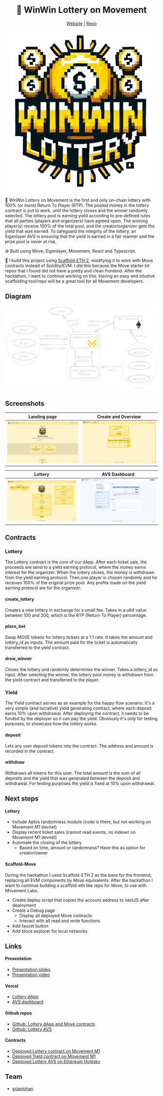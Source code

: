 <div align="center">
  <h1 align="center">🎰 WinWin Lottery on Movement</h1>
  <a href="https://winwin-lottery.vercel.app/">Website</a> |
  <a href="https://github.com/arjanjohan/move-lottery">Repo</a>
  
![logo](assets/logo.png)
</div>

🎰 WinWin Lottery on Movement is the first and only on-chain lottery with 100% (or more) Return To Player (RTP). The pooled money in the lottery contract is put to work, until the lottery closes and the winner randomly selected. The  lottery pool is earning yield according to pre-defined rules that all parties (players and organizers) have agreed upon. The winning player(s) receive 100% of the total pool, and the creator/organizer gets the yield that was earned. To safeguard the integrity of the lottery, an Eigenlayer AVS is ensuring that the yield is earned in a fair manner and the prize pool is never at risk.

⚙️ Built using Move, Eigenlayer, Movement, React and Typescript.

🧱 I build this project using [Scaffold-ETH 2](https://scaffoldeth.io/), modifying it to work with Move contracts instead of Solidity/EVM. I did this because the Move starter kit repos that I found did not have a pretty and clean frontend. After the hackathon, I want to continue working on this. Having an easy and intuitive scaffolding tool/repo will be a great tool for all Movement developers.

## Diagram

![dashboard 1](assets/diagram.png)

## Screenshots

| Landing page                      | Create and Overview               |
| --------------------------------- | --------------------------------- |
| ![dashboard 1](screenshots/1.png) | ![dashboard 2](screenshots/2.png) |

|  Lottery                          | AVS Dashboard                     |
| --------------------------------- | --------------------------------- |
| ![dashboard 3](screenshots/3.png) | ![dashboard 4](screenshots/4.png) |

## Contracts

### Lottery
The Lottery contract is the core of our dApp. After each ticket sale, the proceeds are send to a yield earning protocol, where the money earns interest for the organizer. When the lottery closes, the money is withdrawn from the yield earning protocol. Then,one player is chosen randomly and he receives 100% of the original prize pool. Any profits made on the yield earning protocol are for the organizer.

#### create_lottery
Creates a new lottery in exchange for a small fee. Takes in a u64 value between 100 and 200, which is the RTP (Return To Player) percentage. 

#### place_bet
Swap MOVE tokens for lottery tickets at a 1:1 rate. It takes the amount and lottery_id as inputs. The amount paid for the ticket is automatically transferred to the yield contract.

#### draw_winner
Closes the lottery and randomly determines the winner. Takes a lottery_id as input. After selecting the winner, the lottery pool money is withdrawn from the yield contract and transferred to the player.

### Yield
The Yield contract serves as an example for the happy flow scenario. It's a very simple (and lucrative) yield generating contract, where each deposit earns 10% upon withdrawal. After deploying the contract, it needs to be funded by the deployer so it can pay the yield. Obviously it's only for testing purposes, to showcase how the lottery works.

#### deposit
Lets any user deposit tokens into the contract. The address and amount is recorded in the contract.

#### withdraw
Withdraws all tokens for this user. The total amount is the sum of all deposits and the yield that was generated between the deposit and withdrawal. For testing purposes the yield is fixed at 10% upon withdrawal.

## Next steps

#### Lottery
- Include Aptos randomness module (code is there, but not working on Movement M1 devnet)
- Display recent ticket sales (cannot read events, no indexer on Movement M1 devnet)
- Automate the closing of the lottery
  - Based on time, amount or randomness? Have this as option for creator/owner

#### Scaffold-Move
 During the hackathon I used Scaffold-ETH 2 as the base for the frontend, replacing all EVM components by Move equivalents. After the hackathon I want to continue building a scaffold-eth like repo for Move, to use with Movement Labs.
- Create deploy script that copies the account address to nextJS after deployment
- Create a Debug page
  - Display all deployed Move contracts
  - Interact with all read and write functions
- Add faucet button
- Add block explorer for local networks

## Links

#### Presentation
- [Presentation slides](https://docs.google.com/presentation/d/1OYDtBUJdDUf8DOLzdxWaw5Tu8mV8_wMIrQSRr73XafI/edit?usp=sharing)
- [Presentation video](https://www.loom.com/share/ba038643f748406c96bf1960cfc14f4e?sid=d0902396-0f2d-48b2-8d83-7519b565a6cb)

#### Vercel
- [Lottery dApp](https://winwin-lottery.vercel.app/)
- [AVS dashboard](https://winwin-avs.vercel.app/)

#### Github repos
- [Github: Lottery dApp and Move contracts](https://github.com/arjanjohan/move-lottery)
- [Github: Lottery AVS](https://github.com/arjanjohan/avs-lottery)

#### Contracts

- [Deployed Lottery contract on Movement M1](https://explorer.devnet.m1.movementlabs.xyz/account/0x40311704088e14867deda2e4cb49a2606e4fc21df6d7a51226a91ddbd0ba4e78?network=devnet)
- [Deployed Yield contract on Movement M1](https://explorer.devnet.m1.movementlabs.xyz/account/0x07261beac6e023ed2ba91de8e784c4ae66ef008e62c6ffd989410a7d344fa776?network=devnet)
- [Deployed Lottery AVS on Ethereum Holesky](https://holesky.etherscan.io/address/0x1081ded255574EC1dF6948DfEc3442c54B1De19A)

## Team

- [arjanjohan](https://x.com/arjanjohan/)

